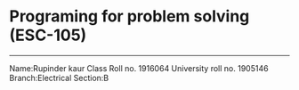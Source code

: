 # Programing for problem solving (ESC-105)
------
Name:Rupinder kaur
Class Roll no. 1916064
University roll no. 1905146
Branch:Electrical
Section:B
